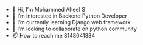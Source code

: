- 👋 Hi, I’m Mohammed Aheel S
- 👀 I’m interested in Backend Python Developer
- 🌱 I’m currently learning Django web framework
- 💞️ I’m looking to collaborate on python community 
- 📫 How to reach me 8148041884

<!---
mohammedaheel98/mohammedaheel98 is a ✨ special ✨ repository because its `README.md` (this file) appears on your GitHub profile.
You can click the Preview link to take a look at your changes.
--->

